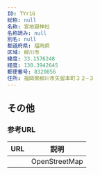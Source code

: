 ```yaml
---
ID: TYr1G
総称: null
名称: 宮地嶽神社
名称読み: null
別名: null
都道府県: 福岡県
区域: 柳川市
緯度: 33.1576248
経度: 130.3942645
郵便番号: 8320056
住所: 福岡県柳川市矢留本町３２−３
---
```


## その他

### 参考URL

| URL | 説明          |
| --- | ------------- |
|     | OpenStreetMap |
